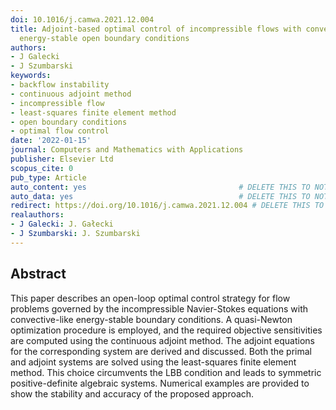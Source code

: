 ```yaml
---
doi: 10.1016/j.camwa.2021.12.004
title: Adjoint-based optimal control of incompressible flows with convective-like
  energy-stable open boundary conditions
authors:
- J Galecki
- J Szumbarski
keywords:
- backflow instability
- continuous adjoint method
- incompressible flow
- least-squares finite element method
- open boundary conditions
- optimal flow control
date: '2022-01-15'
journal: Computers and Mathematics with Applications
publisher: Elsevier Ltd
scopus_cite: 0
pub_type: Article
auto_content: yes                                  # DELETE THIS TO NOT AUTO GENERATE CONTENT
auto_data: yes                                     # DELETE THIS TO NOT AUTO GENERATE METADATA
redirect: https://doi.org/10.1016/j.camwa.2021.12.004 # DELETE THIS TO NOT REDIRECT
realauthors:
- J Galecki: J. Gałecki
- J Szumbarski: J. Szumbarski
---
```



## Abstract
This paper describes an open-loop optimal control strategy for flow problems governed by the incompressible Navier-Stokes equations with convective-like energy-stable boundary conditions. A quasi-Newton optimization procedure is employed, and the required objective sensitivities are computed using the continuous adjoint method. The adjoint equations for the corresponding system are derived and discussed. Both the primal and adjoint systems are solved using the least-squares finite element method. This choice circumvents the LBB condition and leads to symmetric positive-definite algebraic systems. Numerical examples are provided to show the stability and accuracy of the proposed approach.
